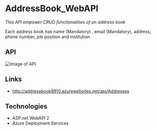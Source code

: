 # AddressBook_WebAPI

_This API empower CRUD functionalities of an address book_

Each address book has name (Mandatory) , email (Mandatory), address, phone number, job position and institution.

## API
![Image of API](https://s9.postimg.org/km1ifq7rj/Untitled.png)
## Links

- http://addressbook8910.azurewebsites.net/api/Addresses

## Technologies

- ASP.net WebAPI 2
- Azure Deployment Services

